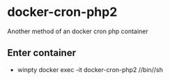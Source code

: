 # docker-cron-php2
Another method of an docker cron php container

## Enter container

* winpty docker exec -it docker-cron-php2 //bin//sh
